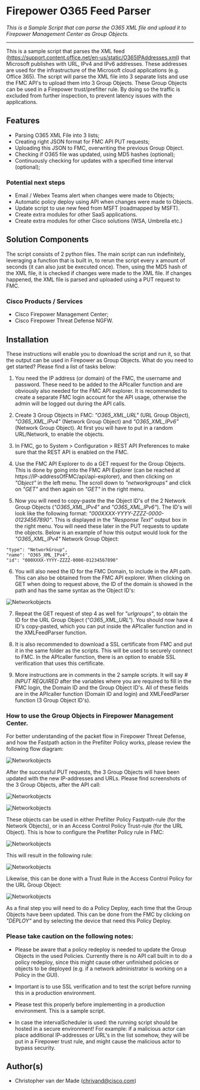 # Firepower O365 Feed Parser

_This is a Sample Script that can parse the O365 XML file and upload it to Firepower Management Center as Group Objects._

---

This is a sample script that parses the XML feed (https://support.content.office.net/en-us/static/O365IPAddresses.xml) that Microsoft publishes with URL, IPv4 and IPv6 addresses. These addresses are used for the infrastructure of the Microsoft cloud applications (e.g. Office 365). The script will parse the XML file into 3 separate lists and use the FMC API's to upload them into 3 Group Objects. These Group Objects can be used in a Firepower trust/prefilter rule. By doing so the traffic is excluded from further inspection, to prevent  latency issues with the applications. 

## Features

* Parsing O365 XML File into 3 lists;
* Creating right JSON format for FMC API PUT requests;
* Uploading this JSON to FMC, overwriting the previous Group Object.
* Checking if O365 file was updated, using MD5 hashes (optional);
* Continuously checking for updates with a specified time interval (optional);

### Potential next steps

* Email / Webex Teams alert when changes were made to Objects;
* Automatic policy deploy using API when changes were made to Objects.
* Update script to use new feed from MSFT (roadmapped by MSFT).
* Create extra modules for other SaaS applications.
* Create extra modules for other Cisco solutions (WSA, Umbrella etc.)


## Solution Components

The script consists of 2 python files. The main script can run indefinitely, leveraging a function that is built in, to rerun the script every x amount of seconds (it can also just be executed once). Then, using the MD5 hash of the XML file, it is checked if changes were made to the XML file. If changes happened, the XML file is parsed and uploaded using a PUT request to FMC.  

### Cisco Products / Services

* Cisco Firepower Management Center;
* Cisco Firepower Threat Defense NGFW.


## Installation

These instructions will enable you to download the script and run it, so that the output can be used in Firepower as Group Objects. What do you need to get started? Please find a list of tasks below:

1. You need the IP address (or domain) of the FMC, the username and password. These need to be added to the APIcaller function and are obviously also needed for the FMC API explorer. It is recommended to create a separate FMC login account for the API usage, otherwise the admin will be logged out during the API calls. 

2. Create 3 Group Objects in FMC: *"O365_XML_URL"* (URL Group Object), *"O365_XML_IPv4"* (Network Group Object) and *"O365_XML_IPv6"* (Network Group Object). At first you will have to put in a random URL/Network, to enable the objects. 

3. In FMC, go to System > Configuration > REST API Preferences to make sure that the REST API is enabled on the FMC.

4. Use the FMC API Explorer to do a GET request for the Group Objects. This is done by going into the FMC API Explorer (can be reached at https://IP-addressOfFMC/api/api-explorer), and then clicking on *"Object"* in the left menu. The scroll down to *"networkgroups"* and click on *"GET"* and then again on *"GET"* in the right menu. 

5. Now you will need to copy-paste the the Object ID's of the 2 Network Group Objects (*"O365_XML_IPv4"* and *"O365_XML_IPv6"*). The ID's will look like the following format: *"000XXXX-YYYY-ZZZZ-0000-01234567890"*. This is displayed in the *"Response Text"* output box in the right menu. You will need these later in the PUT requests to update the objects. Below is an example of how this output would look for the *"O365_XML_IPv4"* Network Group Object:

```
"type": "NetworkGroup",
"name": "O365_XML_IPv4",
"id": "000XXXX-YYYY-ZZZZ-0000-01234567890"
```

6. You will also need the ID for the FMC Domain, to include in the API path. This can also be obtained from the FMC API explorer. When clicking on GET when doing to request above, the ID of the domain is showed in the path and has the same syntax as the Object ID's: 

![Networkobjects](https://github.com/chrivand/Firepower_O365_Feed_Parser/blob/master/screenshots_FMC_O365/screenshotAPIexplorer.png)

7. Repeat the GET request of step 4 as well for *"urlgroups"*, to obtain the ID for the URL Group Object (*"O365_XML_URL"*). You should now have 4 ID's copy-pasted, which you can put inside the APIcaller function and in the XMLFeedParser function.

8. It is also recommended to download a SSL certificate from FMC and put it in the same folder as the scripts. This will be used to securely connect to FMC. In the APIcaller function, there is an option to enable SSL verification that uses this certificate.

9. More instructions are in comments in the 2 sample scripts. It will say *# INPUT REQUIRED* after the variables where you are required to fill in the FMC login, the Domain ID and the Group Object ID's. All of these fields are in the APIcaller function (Domain ID and login) and XMLFeedParser function (3 Group Object ID's).


### How to use the Group Objects in Firepower Management Center.

For better understanding of the packet flow in Firepower Threat Defense, and how the Fastpath action in the Prefilter Policy works, please review the following flow diagram:

![Networkobjects](https://github.com/chrivand/Firepower_O365_Feed_Parser/blob/master/screenshots_FMC_O365/packetflowftd.png)

After the successful PUT requests, the 3 Group Objects will have been updated with the new IP-addresses and URLs. Please find screenshots of the 3 Group Objects, after the API call:

![Networkobjects](https://github.com/chrivand/Firepower_O365_Feed_Parser/blob/master/screenshots_FMC_O365/urlgroupobject.png)

![Networkobjects](https://github.com/chrivand/Firepower_O365_Feed_Parser/blob/master/screenshots_FMC_O365/networkgroupobjects.png)

These objects can be used in either Prefilter Policy Fastpath-rule (for the Network Objects), or in an Access Control Policy Trust-rule (for the URL Object). This is how to configure the Prefilter Policy rule in FMC:

![Networkobjects](https://github.com/chrivand/Firepower_O365_Feed_Parser/blob/master/screenshots_FMC_O365/prefilterpolicyrule.png)

This will result in the following rule:

![Networkobjects](https://github.com/chrivand/Firepower_O365_Feed_Parser/blob/master/screenshots_FMC_O365/prefilterpolicy.png)

Likewise, this can be done with a Trust Rule in the Access Control Policy for the URL Group Object:

![Networkobjects](https://github.com/chrivand/Firepower_O365_Feed_Parser/blob/master/screenshots_FMC_O365/ACPtrustrule.png)

As a final step you will need to do a Policy Deploy, each time that the Group Objects have been updated. This can be done from the FMC by clicking on *"DEPLOY"* and by selecting the device that need this Policy Deploy.

### Please take caution on the following notes:

* Please be aware that a policy redeploy is needed to update the Group Objects in the used Policies. Currently there is no API call built in to do a policy redeploy, since this might cause other unfinished policies or objects to be deployed (e.g. if a network administrator is working on a Policy in the GUI).

* Important is to use SSL verification and to test the script before running this in a production environment.

* Please test this properly before implementing in a production environment. This is a sample script.

* In case the intervalScheduler is used: the running script should be hosted in a secure environment! For example: if a malicious actor can place additional IP-addresses or URL's in the list somehow, they will be put in a Firepower trust rule, and might cause the malicious actor to bypass security.


## Author(s)

* Christopher van der Made (chrivand@cisco.com)
